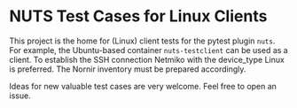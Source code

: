 # NUTS Test Cases for Linux Clients

This project is the home for (Linux) client tests for the pytest plugin ``nuts``. 
For example, the Ubuntu-based container ``nuts-testclient`` can be used as a client. To establish the SSH connection Netmiko with the device_type Linux is preferred. The Nornir inventory must be prepared accordingly.

Ideas for new valuable test cases are very welcome. Feel free to open an issue.
